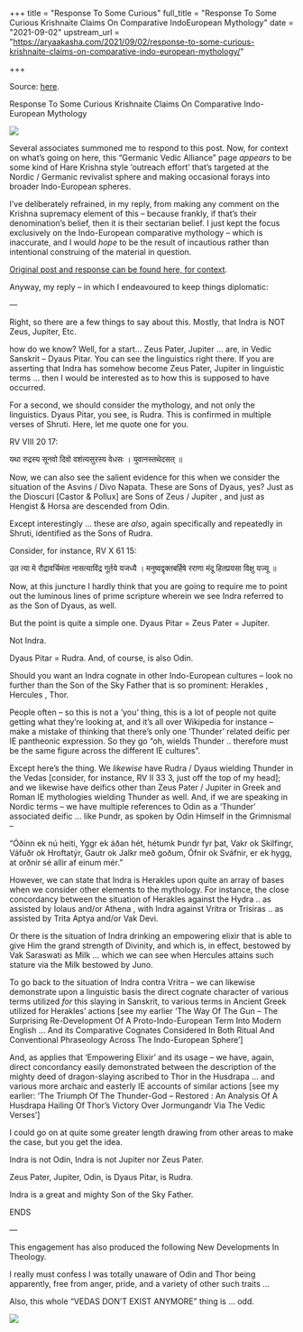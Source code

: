 +++
title = "Response To Some Curious"
full_title = "Response To Some Curious Krishnaite Claims On Comparative IndoEuropean Mythology"
date = "2021-09-02"
upstream_url = "https://aryaakasha.com/2021/09/02/response-to-some-curious-krishnaite-claims-on-comparative-indo-european-mythology/"

+++

Source: [here](https://aryaakasha.com/2021/09/02/response-to-some-curious-krishnaite-claims-on-comparative-indo-european-mythology/).

Response To Some Curious Krishnaite Claims On Comparative Indo-European Mythology

![](https://aryaakasha.files.wordpress.com/2021/09/indra-conflation-hk.png?w=691)

Several associates summoned me to respond to this post. Now, for context on what’s going on here, this “Germanic Vedic Alliance” page *appears* to be some kind of Hare Krishna style ‘outreach effort’ that’s targeted at the Nordic / Germanic revivalist sphere and making occasional forays into broader Indo-European spheres.

I’ve deliberately refrained, in my reply, from making any comment on the Krishna supremacy element of this – because frankly, if that’s their denomination’s belief, then it is their sectarian belief. I just kept the focus exclusively on the Indo-European comparative mythology – which is inaccurate, and I would *hope* to be the result of incautious rather than intentional construing of the material in question.

[Original post and response can be found here, for context](https://www.facebook.com/permalink.php?story_fbid=1060219454514404&id=412101422659547&comment_id=1060777021125314).

Anyway, my reply – in which I endeavoured to keep things diplomatic:

—

Right, so there are a few things to say about this. Mostly, that Indra is NOT Zeus, Jupiter, Etc.

how do we know? Well, for a start… Zeus Pater, Jupiter … are, in Vedic Sanskrit – Dyaus Pitar. You can see the linguistics right there. If you are asserting that Indra has somehow become Zeus Pater, Jupiter in linguistic terms … then I would be interested as to how this is supposed to have occurred.

For a second, we should consider the mythology, and not only the linguistics. Dyaus Pitar, you see, is Rudra. This is confirmed in multiple verses of Shruti. Here, let me quote one for you.

RV VIII 20 17:

यथा रुद्रस्य सूनवो दिवो वशंत्यसुरस्य वेधसः । युवानस्तथेदसत् ॥

Now, we can also see the salient evidence for this when we consider the situation of the Asvins / Divo Napata. These are Sons of Dyaus, yes? Just as the Dioscuri \[Castor & Pollux\] are Sons of Zeus / Jupiter , and just as Hengist & Horsa are descended from Odin.

Except interestingly … these are *also*, again specifically and repeatedly in Shruti, identified as the Sons of Rudra.

Consider, for instance, RV X 61 15:

उत त्या मे रौद्रावर्चिमंता नासत्याविंद्र गूर्तये यजध्यै । मनुष्वद्वृक्तबर्हिषे रराणा मंदू हितप्रयसा विक्षु यज्यू ॥

Now, at this juncture I hardly think that you are going to require me to point out the luminous lines of prime scripture wherein we see Indra referred to as the Son of Dyaus, as well.

But the point is quite a simple one. Dyaus Pitar = Zeus Pater = Jupiter.

Not Indra.

Dyaus Pitar = Rudra. And, of course, is also Odin.

Should you want an Indra cognate in other Indo-European cultures – look no further than the Son of the Sky Father that is so prominent: Herakles , Hercules , Thor.

People often – so this is not a ‘you’ thing, this is a lot of people not quite getting what they’re looking at, and it’s all over Wikipedia for instance – make a mistake of thinking that there’s only one ‘Thunder’ related deific per IE pantheonic expression. So they go “oh, wields Thunder .. therefore must be the same figure across the different IE cultures”.

Except here’s the thing. We *likewise* have Rudra / Dyaus wielding Thunder in the Vedas \[consider, for instance, RV II 33 3, just off the top of my head\]; and we likewise have deifics other than Zeus Pater / Jupiter in Greek and Roman IE mythologies wielding Thunder as well. And, if we are speaking in Nordic terms – we have multiple references to Odin as a ‘Thunder’ associated deific … like Þundr, as spoken by Odin Himself in the Grimnismal –

“Óðinn ek nú heiti, Yggr ek áðan hét, hétumk Þundr fyr þat, Vakr ok Skilfingr, Váfuðr ok Hroftatýr, Gautr ok Jalkr með goðum, Ófnir ok Sváfnir, er ek hygg, at orðnir sé allir af einum mér.”

However, we can state that Indra is Herakles upon quite an array of bases when we consider other elements to the mythology. For instance, the close concordancy between the situation of Herakles against the Hydra .. as assisted by Iolaus and/or Athena , with Indra against Vritra or Trisiras .. as assisted by Trita Aptya and/or Vak Devi.

Or there is the situation of Indra drinking an empowering elixir that is able to give Him the grand strength of Divinity, and which is, in effect, bestowed by Vak Saraswati as Milk … which we can see when Hercules attains such stature via the Milk bestowed by Juno.

To go back to the situation of Indra contra Vritra – we can likewise demonstrate upon a linguistic basis the direct cognate character of various terms utilized *for* this slaying in Sanskrit, to various terms in Ancient Greek utilized for Herakles’ actions \[see my earlier ‘The Way Of The Gun – The Surprising Re-Development Of A Proto-Indo-European Term Into Modern English … And its Comparative Cognates Considered In Both Ritual And Conventional Phraseology Across The Indo-European Sphere’\]

And, as applies that ‘Empowering Elixir’ and its usage – we have, again, direct concordancy easily demonstrated between the description of the mighty deed of dragon-slaying ascribed to Thor in the Husdrapa … and various more archaic and easterly IE accounts of similar actions \[see my earlier: ‘The Triumph Of The Thunder-God – Restored : An Analysis Of A Husdrapa Hailing Of Thor’s Victory Over Jormungandr Via The Vedic Verses’\]

I could go on at quite some greater length drawing from other areas to make the case, but you get the idea.

Indra is not Odin, Indra is not Jupiter nor Zeus Pater.

Zeus Pater, Jupiter, Odin, is Dyaus Pitar, is Rudra.

Indra is a great and mighty Son of the Sky Father.

ENDS

—


This engagement has also produced the following New Developments In Theology.

I really must confess I was totally unaware of Odin and Thor being apparently, free from anger, pride, and a variety of other such traits …

Also, this whole “VEDAS DON’T EXIST ANYMORE” thing is … odd.

![](https://aryaakasha.files.wordpress.com/2021/09/hare-krishna-odin-humble-what-c.png?w=685)